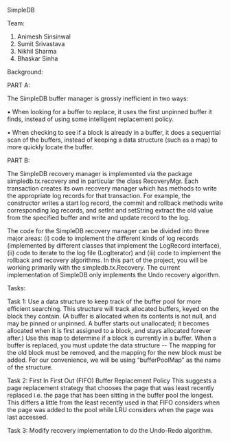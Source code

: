SimpleDB

Team:
1. Animesh Sinsinwal
2. Sumit Srivastava
3. Nikhil Sharma
4. Bhaskar Sinha

Background:

PART A:

The SimpleDB buffer manager is grossly inefficient in two ways:

• When looking for a buffer to replace, it uses the first unpinned buffer it finds, instead of using some intelligent replacement policy.

• When checking to see if a block is already in a buffer, it does a sequential scan of the buffers, instead of keeping a data structure (such as a map) to more quickly locate the buffer.

PART B:

The SimpleDB recovery manager is implemented via the package simpledb.tx.recovery and in particular the class RecoveryMgr. Each transaction creates its own recovery manager which has methods to write the appropriate log records for that transaction. For example, the constructor writes a start log record, the commit and rollback methods write corresponding log records, and setInt and setString extract the old value from the specified buffer and write and update record to the log.

The code for the SimpleDB recovery manager can be divided into three major areas: (i) code to implement the different kinds of log records (implemented by different classes that implement the LogRecord interface), (ii) code to iterate to the log file (LogIterator) and (iii) code to implement the rollback and recovery algorithms. In this part of the project, you will be working primarily with the simpledb.tx.Recovery. The current implementation of SimpleDB only implements the Undo recovery algorithm.

Tasks:

Task 1: Use a data structure to keep track of the buffer pool for more efficient searching. This structure will track allocated buffers, keyed on the block they contain. (A buffer is allocated when its contents is not null, and may be pinned or unpinned. A buffer starts out unallocated; it becomes allocated when it is first assigned to a block, and stays allocated forever after.) Use this map to determine if a block is currently in a buffer. When a buffer is replaced, you must update the data structure -- The mapping for the old block must be removed, and the mapping for the new block must be added. For our convenience, we will be using “bufferPoolMap” as the name of the structure.

Task 2: First In First Out (FIFO) Buffer Replacement Policy This suggests a page replacement strategy that chooses the page that was least recently replaced i.e. the page that has been sitting in the buffer pool the longest. This differs a little from the least recently used in that FIFO considers when the page was added to the pool while LRU considers when the page was last accessed.

Task 3: Modify recovery implementation to do the Undo-Redo algorithm.
